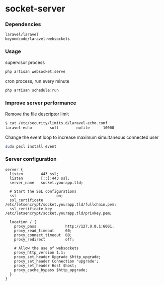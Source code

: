 # socket-server

### Dependencies
```csv
laravel/laravel
beyondcode/laravel-websockets
```


### Usage
supervisor process
```bash
php artisan websocket:serve
```

cron process, run every minute
```bash
php artisan schedule:run
```

### Improve server performance
Remove the file descriptor limit
```bash
$ cat /etc/security/limits.d/laravel-echo.conf
laravel-echo		soft		nofile		10000
```

Change the event loop to increase maximum simultaneous connected user
```bash
sudo pecl install event
```

### Server configuration

```text
server {
  listen        443 ssl;
  listen        [::]:443 ssl;
  server_name   socket.yourapp.tld;

  # Start the SSL configurations
  ssl                  on;
  ssl_certificate      /etc/letsencrypt/socket.yourapp.tld/fullchain.pem;
  ssl_certificate_key  /etc/letsencrypt/socket.yourapp.tld/privkey.pem;

  location / {
    proxy_pass             http://127.0.0.1:6001;
    proxy_read_timeout     60;
    proxy_connect_timeout  60;
    proxy_redirect         off;

    # Allow the use of websockets
    proxy_http_version 1.1;
    proxy_set_header Upgrade $http_upgrade;
    proxy_set_header Connection 'upgrade';
    proxy_set_header Host $host;
    proxy_cache_bypass $http_upgrade;
  }
}
```